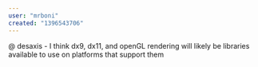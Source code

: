 ```yaml
---
user: "mrboni"
created: "1396543706"
---
```


@ desaxis - I think dx9, dx11, and openGL rendering will likely be libraries available to use on platforms that support them
